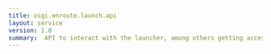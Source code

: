 ```yaml
---
title: osgi.enroute.launch.api
layout: service
version: 1.0
summary:  API to interact with the launcher, among others getting access to the startup arguments.
---
```


